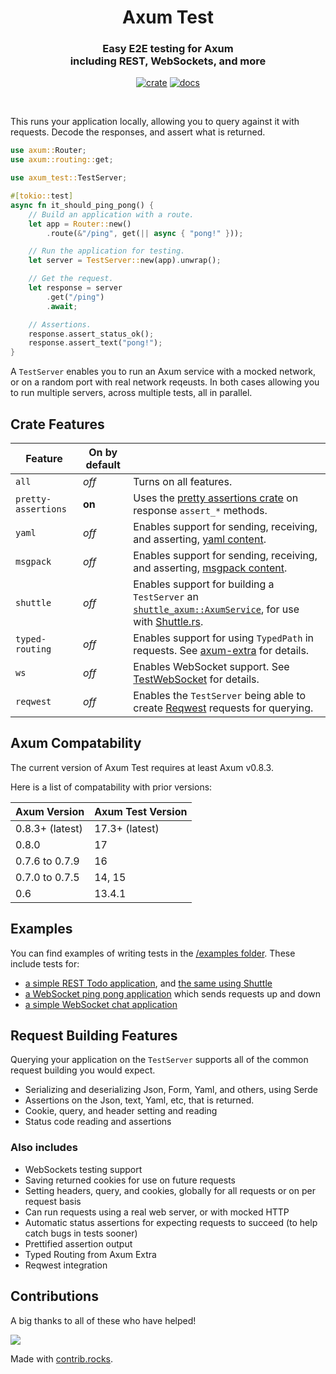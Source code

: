 <div align="center">
  <h1>
    Axum Test
  </h1>

  <h3>
    Easy E2E testing for Axum<br/>
    including REST, WebSockets, and more
  </h3>

  [![crate](https://img.shields.io/crates/v/axum-test.svg)](https://crates.io/crates/axum-test)
  [![docs](https://docs.rs/axum-test/badge.svg)](https://docs.rs/axum-test)

  <br/>
</div>

This runs your application locally, allowing you to query against it with requests.
Decode the responses, and assert what is returned.

```rust
use axum::Router;
use axum::routing::get;

use axum_test::TestServer;

#[tokio::test]
async fn it_should_ping_pong() {
    // Build an application with a route.
    let app = Router::new()
        .route(&"/ping", get(|| async { "pong!" }));

    // Run the application for testing.
    let server = TestServer::new(app).unwrap();

    // Get the request.
    let response = server
        .get("/ping")
        .await;

    // Assertions.
    response.assert_status_ok();
    response.assert_text("pong!");
}
```

A `TestServer` enables you to run an Axum service with a mocked network,
or on a random port with real network reqeusts.
In both cases allowing you to run multiple servers, across multiple tests, all in parallel.

## Crate Features

| Feature             | On by default |                                                                                                                                   |
|---------------------|---------------|-----------------------------------------------------------------------------------------------------------------------------------|
| `all`               | _off_         | Turns on all features.                                                                                                            |
| `pretty-assertions` | **on**        | Uses the [pretty assertions crate](https://crates.io/crates/pretty_assertions) on response `assert_*` methods.                    |
| `yaml`              | _off_         | Enables support for sending, receiving, and asserting, [yaml content](https://yaml.org/).                                         |
| `msgpack`           | _off_         | Enables support for sending, receiving, and asserting, [msgpack content](https://msgpack.org/index.html).                         |
| `shuttle`           | _off_         | Enables support for building a `TestServer` an [`shuttle_axum::AxumService`](https://docs.rs/shuttle-axum/latest/shuttle_axum/struct.AxumService.html), for use with [Shuttle.rs](https://shuttle.rs). |
| `typed-routing`     | _off_         | Enables support for using `TypedPath` in requests. See [axum-extra](https://crates.io/crates/axum-extra) for details.             |
| `ws`                | _off_         | Enables WebSocket support. See [TestWebSocket](https://docs.rs/axum-test/latest/axum_test/struct.TestWebSocket.html) for details. |
| `reqwest`           | _off_         | Enables the `TestServer` being able to create [Reqwest](https://docs.rs/axum-test/latest/axum_test/struct.TestWebSocket.html) requests for querying. |

## Axum Compatability

The current version of Axum Test requires at least Axum v0.8.3.

Here is a list of compatability with prior versions:

| Axum Version    | Axum Test Version |
|-----------------|-------------------|
| 0.8.3+ (latest) | 17.3+ (latest)    |
| 0.8.0           | 17                |
| 0.7.6 to 0.7.9  | 16                |
| 0.7.0 to 0.7.5  | 14, 15            |
| 0.6             | 13.4.1            |

## Examples

You can find examples of writing tests in the [/examples folder](/examples/).
These include tests for:

 * [a simple REST Todo application](/examples/example-todo), and [the same using Shuttle](/examples/example-shuttle)
 * [a WebSocket ping pong application](/examples/example-websocket-ping-pong) which sends requests up and down
 * [a simple WebSocket chat application](/examples/example-websocket-chat)

## Request Building Features

Querying your application on the `TestServer` supports all of the common request building you would expect.

 - Serializing and deserializing Json, Form, Yaml, and others, using Serde
 - Assertions on the Json, text, Yaml, etc, that is returned.
 - Cookie, query, and header setting and reading
 - Status code reading and assertions

### Also includes

 - WebSockets testing support
 - Saving returned cookies for use on future requests
 - Setting headers, query, and cookies, globally for all requests or on per request basis
 - Can run requests using a real web server, or with mocked HTTP
 - Automatic status assertions for expecting requests to succeed (to help catch bugs in tests sooner)
 - Prettified assertion output
 - Typed Routing from Axum Extra
 - Reqwest integration

## Contributions

A big thanks to all of these who have helped!

<a href="https://github.com/josephlenton/axum-test/graphs/contributors">
  <img src="https://contrib.rocks/image?repo=josephlenton/axum-test" />
</a>

Made with [contrib.rocks](https://contrib.rocks).
